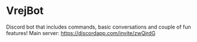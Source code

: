 # VrejBot
Discord bot that includes commands, basic conversations and couple of fun features!
Main server: https://discordapp.com/invite/zwQjrdG
